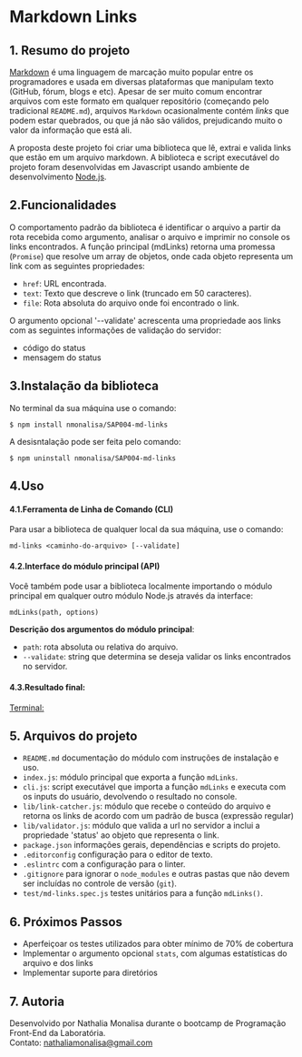# Markdown Links

## 1. Resumo do projeto

[Markdown](https://pt.wikipedia.org/wiki/Markdown) é uma linguagem de marcação
muito popular entre os programadores e usada em diversas plataformas que
manipulam texto (GitHub, fórum, blogs e etc). Apesar de ser muito comum encontrar arquivos
com este formato em qualquer repositório (começando pelo tradicional
`README.md`), arquivos `Markdown` ocasionalmente contém _links_ que podem estar
quebrados, ou que já não são válidos, prejudicando muito o valor da
informação que está ali.

A proposta deste projeto foi criar uma biblioteca que lê, extrai e valida links que estão em um arquivo markdown. A  biblioteca e script executável do projeto foram desenvolvidas em Javascript usando ambiente de desenvolvimento [Node.js](https://nodejs.org/pt-br/).


## 2.Funcionalidades

O comportamento padrão da biblioteca é identificar o arquivo a partir da rota recebida como argumento, analisar o arquivo e imprimir no console os links encontrados. A função principal (mdLinks) retorna uma promessa (`Promise`) que resolve um array  de objetos, onde cada objeto representa um link com as seguintes
propriedades:

* `href`: URL encontrada.
* `text`: Texto que descreve o link (truncado em 50 caracteres).
* `file`: Rota absoluta do arquivo onde foi encontrado o link.

O argumento opcional '--validate' acrescenta uma propriedade aos links com as seguintes informações de validação do servidor: 
* código do status
* mensagem do status



## 3.Instalação da biblioteca

No terminal da sua máquina use o comando:
```
$ npm install nmonalisa/SAP004-md-links
```

A desisntalação pode ser feita pelo comando:
```
$ npm uninstall nmonalisa/SAP004-md-links
```


## 4.Uso

#### 4.1.Ferramenta de Linha de Comando (CLI)
Para usar a biblioteca de qualquer local da sua máquina, use o comando:
```
md-links <caminho-do-arquivo> [--validate]
```

#### 4.2.Interface do módulo principal (API)
Você também pode usar a biblioteca localmente importando o módulo principal em qualquer outro módulo Node.js através da interface:
```
mdLinks(path, options)
```

__Descrição dos argumentos do módulo principal__:
* `path`: rota absoluta ou relativa do arquivo. 
* `--validate`: string que determina se deseja validar os links encontrados no servidor.


#### 4.3.Resultado final:
[Terminal:](assets/mdlinks.png)



## 5. Arquivos do projeto
* `README.md` documentação do módulo com instruções de instalação e uso.
* `index.js`: módulo principal que exporta a função `mdLinks`.
* `cli.js`: script executável que importa a função `mdLinks` e executa com os inputs do usuário, devolvendo o resultado no console.
* `lib/link-catcher.js`: módulo que recebe o conteúdo do arquivo e retorna os links de acordo com um padrão de busca (expressão regular)
* `lib/validator.js`: módulo que valida a url no servidor a inclui a propriedade 'status' ao objeto que representa o link.
* `package.json` informações gerais, dependências e scripts do projeto.
* `.editorconfig` configuração para o editor de texto.
* `.eslintrc` com a configuração para o linter.
* `.gitignore` para ignorar o `node_modules` e outras pastas que não devem ser incluídas no controle de versão (`git`).
* `test/md-links.spec.js` testes unitários para a função `mdLinks()`.
  


## 6. Próximos Passos
* Aperfeiçoar os testes utilizados para obter mínimo de 70% de cobertura
* Implementar o argumento opcional `stats`, com algumas estatísticas do arquivo e dos links
* Implementar suporte para diretórios


## 7. Autoria
Desenvolvido por Nathalia Monalisa durante o bootcamp de Programação Front-End da Laboratória.<br>
Contato: nathaliamonalisa@gmail.com
